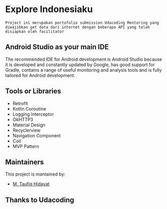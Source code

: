 # Explore Indonesiaku
    Project ini merupakan portofolio submission Udacoding Mentoring yang diwajibkan get data dari internet dengan beberapa API yang telah disiapkan oleh facilitator

## Android Studio as your main IDE
   The recommended IDE for Android development is Android Studio because it is developed and constantly updated by Google, has good support for Gradle, contains a range of useful monitoring and analysis tools and is fully tailored for Android development.


## Tools or Libraries
* Retrofit
* Kotlin Coroutine
* Logging Interceptor
* OkHTTP3
* Material Design
* Recyclerview
* Navigation Component
* Coil
* MVP Pattern


## Maintainers
This project is mantained by:
* [M. Taufiq Hidayat](http://github.com/MtaufiqH)


## Thanks to Udacoding


